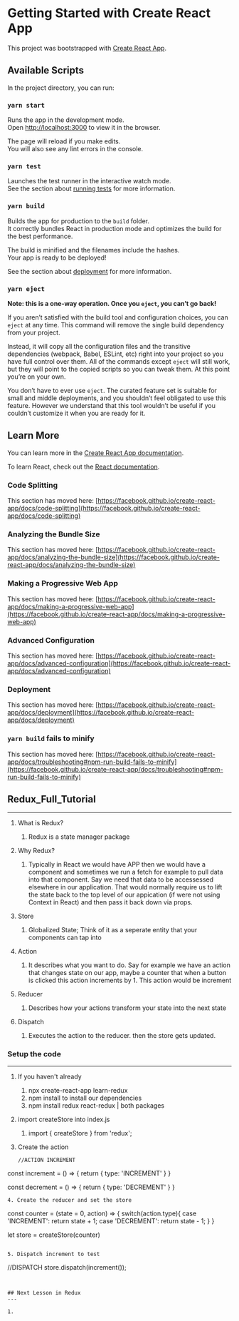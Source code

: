 # Getting Started with Create React App

This project was bootstrapped with [Create React App](https://github.com/facebook/create-react-app).

## Available Scripts

In the project directory, you can run:

### `yarn start`

Runs the app in the development mode.\
Open [http://localhost:3000](http://localhost:3000) to view it in the browser.

The page will reload if you make edits.\
You will also see any lint errors in the console.

### `yarn test`

Launches the test runner in the interactive watch mode.\
See the section about [running tests](https://facebook.github.io/create-react-app/docs/running-tests) for more information.

### `yarn build`

Builds the app for production to the `build` folder.\
It correctly bundles React in production mode and optimizes the build for the best performance.

The build is minified and the filenames include the hashes.\
Your app is ready to be deployed!

See the section about [deployment](https://facebook.github.io/create-react-app/docs/deployment) for more information.

### `yarn eject`

**Note: this is a one-way operation. Once you `eject`, you can’t go back!**

If you aren’t satisfied with the build tool and configuration choices, you can `eject` at any time. This command will remove the single build dependency from your project.

Instead, it will copy all the configuration files and the transitive dependencies (webpack, Babel, ESLint, etc) right into your project so you have full control over them. All of the commands except `eject` will still work, but they will point to the copied scripts so you can tweak them. At this point you’re on your own.

You don’t have to ever use `eject`. The curated feature set is suitable for small and middle deployments, and you shouldn’t feel obligated to use this feature. However we understand that this tool wouldn’t be useful if you couldn’t customize it when you are ready for it.

## Learn More

You can learn more in the [Create React App documentation](https://facebook.github.io/create-react-app/docs/getting-started).

To learn React, check out the [React documentation](https://reactjs.org/).

### Code Splitting

This section has moved here: [https://facebook.github.io/create-react-app/docs/code-splitting](https://facebook.github.io/create-react-app/docs/code-splitting)

### Analyzing the Bundle Size

This section has moved here: [https://facebook.github.io/create-react-app/docs/analyzing-the-bundle-size](https://facebook.github.io/create-react-app/docs/analyzing-the-bundle-size)

### Making a Progressive Web App

This section has moved here: [https://facebook.github.io/create-react-app/docs/making-a-progressive-web-app](https://facebook.github.io/create-react-app/docs/making-a-progressive-web-app)

### Advanced Configuration

This section has moved here: [https://facebook.github.io/create-react-app/docs/advanced-configuration](https://facebook.github.io/create-react-app/docs/advanced-configuration)

### Deployment

This section has moved here: [https://facebook.github.io/create-react-app/docs/deployment](https://facebook.github.io/create-react-app/docs/deployment)

### `yarn build` fails to minify

This section has moved here: [https://facebook.github.io/create-react-app/docs/troubleshooting#npm-run-build-fails-to-minify](https://facebook.github.io/create-react-app/docs/troubleshooting#npm-run-build-fails-to-minify)


## Redux_Full_Tutorial
----

1. What is Redux?
   1.  Redux is a state manager package 

2. Why Redux?
   1. Typically in React we would have APP then we would have a component and sometimes we run a fetch for example to pull data into that component. Say we need that data to be accessessed elsewhere in our application. That would normally require us to lift the state back to the top level of our appication (if were not using Context in React) and then pass it back down via props.

3. Store
   1. Globalized State; Think of it as a seperate entity that your components can tap into

4. Action
   1. It describes what you want to do. Say for example we have an action that changes state on our app, maybe a counter that when a button is clicked this action increments by 1. This action would be increment

5. Reducer
    1. Describes how your actions transform your state into the next state
6. Dispatch
   1. Executes the action to the reducer. then the store gets updated.



### Setup the code
---

1. If you haven't already 
   1. npx create-react-app learn-redux
   2. npm install to install our dependencies
   3. npm install redux react-redux | both packages 

2. import createStore into index.js
   1. import { createStore }  from 'redux';
3. Create the action
   ```
   //ACTION INCREMENT

const increment = () => {
  return {
    type: 'INCREMENT'
  }
}

const decrement = () => {
  return {
    type: 'DECREMENT'
  }
}
```
4. Create the reducer and set the store

```
const counter = (state = 0, action) => {
  switch(action.type){
    case 'INCREMENT':
      return state + 1;
    case 'DECREMENT':
      return state - 1;
  }
}

let store = createStore(counter)
```

5. Dispatch increment to test
   ```
   //DISPATCH
store.dispatch(increment());
   ```


## Next Lesson in Redux
---

1. 